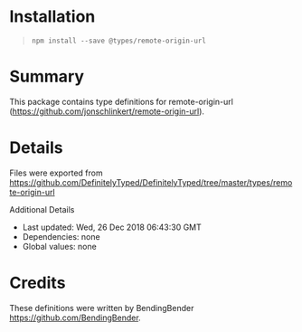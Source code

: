 # Installation
> `npm install --save @types/remote-origin-url`

# Summary
This package contains type definitions for remote-origin-url (https://github.com/jonschlinkert/remote-origin-url).

# Details
Files were exported from https://github.com/DefinitelyTyped/DefinitelyTyped/tree/master/types/remote-origin-url

Additional Details
 * Last updated: Wed, 26 Dec 2018 06:43:30 GMT
 * Dependencies: none
 * Global values: none

# Credits
These definitions were written by BendingBender <https://github.com/BendingBender>.
